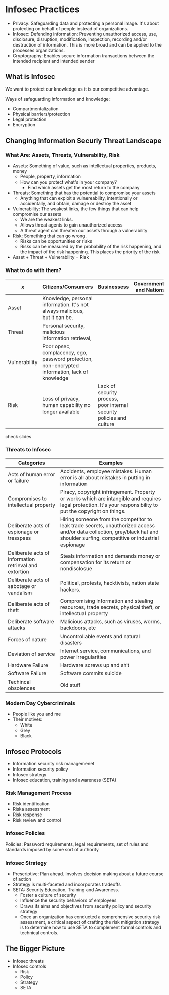 # Infosec Practices
- Privacy: Safeguarding data and protecting a personal image. It's about protecting on behalf of people instead of organizations.
- Infosec: Defending information: Preventing unauthorized access, use, disclosure, disruption, modification, inspection, recording and/or destruction of information. This is more broad and can be applied to the processes organizations.
- Cryptography: Enables secure information transactions between the intended recipient and intended sender

## What is Infosec
We want to protect our knowledge as it is our competitive advantage.

Ways of safeguarding information and knowledge:
- Compartmentalization
- Physical barriers/protection
- Legal protection
- Encryption

## Changing Information Securiy Threat Landscape
### What Are: Assets, Threats, Vulnerability, Risk
- Assets: Something of value, such as intellectual properties, products, money
  - People, property, information
  - How can you protect what's in your company?
    - Find which assets get the most return to the company
- Threats: Something that has the potential to compromise your assets
    - Anything that can exploit a vulnereability, intentionally or accidentally, and obtain, damage or destroy the asset
- Vulnerability: The weakest links, the few things that can help compromise our assets
  - We are the weakest links.
  - Allows threat agents to gain unauthorized access
  - A threat agent can threaten our assets through a vulnerability
- Risk: Something that can go wrong.
  - Risks can be opportunities or risks
  - Risks can be measured by the probability of the risk happening, and the impact of the risk happening. This places the priority of the risk
- Asset + Threat + Vulnerability = Risk

### What to do with them?

x | Citizens/Consumers | Businessess | Governments and Nations
-|-|-|-
Asset | Knowledge, personal information. It's not always malicious, but it can be. | 
Threat | Personal security, malicious information retrieval,  | 
Vulnerability |  Poor opsec, complacency, ego, password protection, non-encrypted information, lack of knowledge |
Risk | Loss of privacy, human capability no longer available | Lack of security process, poor internal security policies and culture

check slides 

### Threats to Infosec

Categories | Examples
-|-
Acts of human error or failure | Accidents, employee mistakes. Human error is all about mistakes in putting in information
Compromises to intellectual property | Piracy, copyright infringement. Property or works which are intangible and requires legal protection. It's your responsibility to put the copyright on things. 
Deliberate acts of espionage or tresspass | Hiring someone from the competitor to leak trade secrets, unauthorized access and/or data collection, grey/black hat and shoulder surfing, competitive or industrial espionage
Deliberate acts of information retrieval and extortion |  Steals information and demands money or compensation for its return or nondisclosue
Deliberate acts of sabotage or vandalism | Political, protests, hacktivists, nation state hackers. 
Deliberate acts of theft | Compromising information and stealing resources, trade secrets, physical theft, or intellectual property
Deliberate software attacks | Malicious attacks, such as viruses, worms, backdoors, etc
Forces of nature | Uncontrollable events and natural disasters
Deviation of service | Internet service, communications, and power irregularities
Hardware Failure | Hardware screws up and shit
Software Failure | Software commits suicide
Techincal obsolences | Old stuff

### Modern Day Cybercriminals
- People like you and me
- Their motives:
    - White
    - Grey
    - Black

## Infosec Protocols
- Information security risk managemenet
- Information security policy
- Infosec strategy
- Infosec education, training and awareness (SETA)

### Risk Management Process
- Risk identification
- Riska assessment
- Risk response
- Risk review and control

### Infosec Policies
Policies: Password requirements, legal requirements, set of rules and standards imposed by some sort of authority 

### Infosec Strategy
- Prescriptive: Plan ahead. Involves decision making about a future course of action
- Strategy is multi-faceted and incorporates tradeoffs
- SETA: Security Education, Training and Awareness.
    - Foster a culture of security
    - Influence the security behaviors of employees
    - Draws its aims and objectives from security policy and security strategy
    - Once an organization has conducted a comprehensive security risk assessment, a critical aspect of crafting the risk mitigation strategy is to determine how to use SETA to complement formal controls and technical controls.


## The Bigger Picture
- Infosec threats
- Infosec controls
    - Risk
    - Policy
    - Strategy
    - SETA